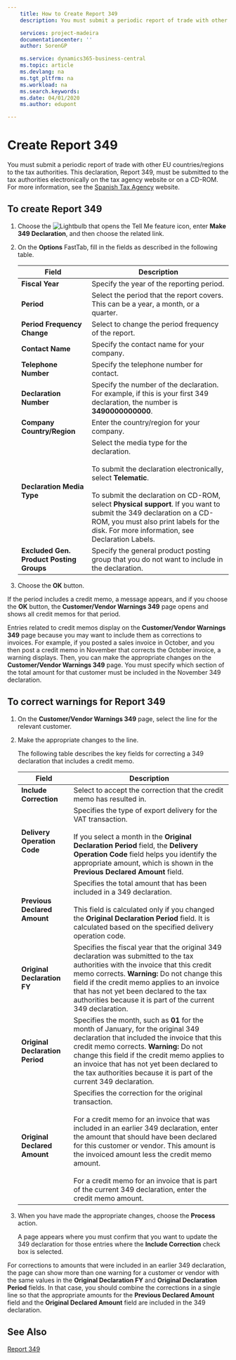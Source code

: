 ```yaml
---
    title: How to Create Report 349
    description: You must submit a periodic report of trade with other EU countries/regions to the tax authorities. This declaration, Report 349, must be submitted to the tax authorities electronically on the tax agency website or on a CD-ROM.

    services: project-madeira 
    documentationcenter: ''
    author: SorenGP

    ms.service: dynamics365-business-central
    ms.topic: article
    ms.devlang: na
    ms.tgt_pltfrm: na
    ms.workload: na
    ms.search.keywords:
    ms.date: 04/01/2020
    ms.author: edupont

---
```

# Create Report 349
You must submit a periodic report of trade with other EU countries/regions to the tax authorities. This declaration, Report 349, must be submitted to the tax authorities electronically on the tax agency website or on a CD-ROM. For more information, see the [Spanish Tax Agency](https://go.microsoft.com/fwlink/?LinkId=238181) website.  

## To create Report 349  

1.  Choose the ![Lightbulb that opens the Tell Me feature](../../media/ui-search/search_small.png "Tell me what you want to do") icon, enter **Make 349 Declaration**, and then choose the related link.  
2.  On the **Options** FastTab, fill in the fields as described in the following table.  

    |Field|Description|  
    |---------------------------------|---------------------------------------|  
    |**Fiscal Year**|Specify the year of the reporting period.|  
    |**Period**|Select the period that the report covers. This can be a year, a month, or a quarter.|  
    |**Period Frequency Change**|Select to change the period frequency of the report.|  
    |**Contact Name**|Specify the contact name for your company.|  
    |**Telephone Number**|Specify the telephone number for contact.|  
    |**Declaration Number**|Specify the number of the declaration. For example, if this is your first 349 declaration, the number is **3490000000000**.|  
    |**Company Country/Region**|Enter the country/region for your company.|  
    |**Declaration Media Type**|Select the media type for the declaration.<br /><br /> To submit the declaration electronically, select **Telematic**.<br /><br /> To submit the declaration on CD-ROM, select **Physical support**. If you want to submit the 349 declaration on a CD-ROM, you must also print labels for the disk. For more information, see Declaration Labels.|  
    |**Excluded Gen. Product Posting Groups**|Specify the general product posting group that you do not want to include in the declaration.|  

3.  Choose the **OK** button.  

If the period includes a credit memo, a message appears, and if you choose the **OK** button, the **Customer/Vendor Warnings 349** page opens and shows all credit memos for that period.  

Entries related to credit memos display on the **Customer/Vendor Warnings 349** page because you may want to include them as corrections to invoices. For example, if you posted a sales invoice in October, and you then post a credit memo in November that corrects the October invoice, a warning displays. Then, you can make the appropriate changes on the **Customer/Vendor Warnings 349** page. You must specify which section of the total amount for that customer must be included in the November 349 declaration.  

## To correct warnings for Report 349  

1.  On the **Customer/Vendor Warnings 349** page, select the line for the relevant customer.  
2.  Make the appropriate changes to the line.  

    The following table describes the key fields for correcting a 349 declaration that includes a credit memo.  

    |Field|Description|  
    |---------------------------------|---------------------------------------|  
    |**Include Correction**|Select to accept the correction that the credit memo has resulted in.|  
    |**Delivery Operation Code**|Specifies the type of export delivery for the VAT transaction.<br /><br /> If you select a month in the **Original Declaration Period** field, the **Delivery Operation Code** field helps you identify the appropriate amount, which is shown in the **Previous Declared Amount** field.|  
    |**Previous Declared Amount**|Specifies the total amount that has been included in a 349 declaration.<br /><br /> This field is calculated only if you changed the **Original Declaration Period** field. It is calculated based on the specified delivery operation code.|  
    |**Original Declaration FY**|Specifies the fiscal year that the original 349 declaration was submitted to the tax authorities with the invoice that this credit memo corrects. **Warning:**  Do not change this field if the credit memo applies to an invoice that has not yet been declared to the tax authorities because it is part of the current 349 declaration.|  
    |**Original Declaration Period**|Specifies the month, such as **01** for the month of January, for the original 349 declaration that included the invoice that this credit memo corrects. **Warning:**  Do not change this field if the credit memo applies to an invoice that has not yet been declared to the tax authorities because it is part of the current 349 declaration.|  
    |**Original Declared Amount**|Specifies the correction for the original transaction.<br /><br /> For a credit memo for an invoice that was included in an earlier 349 declaration, enter the amount that should have been declared for this customer or vendor. This amount is the invoiced amount less the credit memo amount.<br /><br /> For a credit memo for an invoice that is part of the current 349 declaration, enter the credit memo amount.|  

3.  When you have made the appropriate changes, choose the **Process** action.  

    A page appears where you must confirm that you want to update the 349 declaration for those entries where the **Include Correction** check box is selected.  

For corrections to amounts that were included in an earlier 349 declaration, the page can show more than one warning for a customer or vendor with the same values in the **Original Declaration FY** and **Original Declaration Period** fields. In that case, you should combine the corrections in a single line so that the appropriate amounts for the **Previous Declared Amount** field and the **Original Declared Amount** field are included in the 349 declaration.  

## See Also  
[Report 349](report-349.md)   
